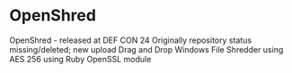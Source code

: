 # OpenShred
OpenShred - released at DEF CON 24
Originally repository status missing/deleted; new upload
Drag and Drop Windows File Shredder using AES 256 using Ruby OpenSSL module

